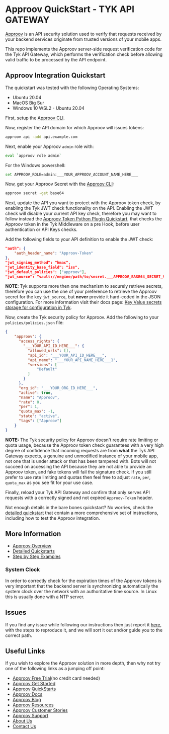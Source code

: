 # Approov QuickStart - TYK API GATEWAY

[Approov](https://approov.io) is an API security solution used to verify that requests received by your backend services originate from trusted versions of your mobile apps.

This repo implements the Approov server-side request verification code for the Tyk API Gateway, which performs the verification check before allowing valid traffic to be processed by the API endpoint.


## Approov Integration Quickstart

The quickstart was tested with the following Operating Systems:

* Ubuntu 20.04
* MacOS Big Sur
* Windows 10 WSL2 - Ubuntu 20.04

First, setup the [Approov CLI](https://approov.io/docs/latest/approov-installation/index.html#initializing-the-approov-cli).

Now, register the API domain for which Approov will issues tokens:

```bash
approov api -add api.example.com
```

Next, enable your Approov `admin` role with:

```bash
eval `approov role admin`
````

For the Windows powershell:

```bash
set APPROOV_ROLE=admin:___YOUR_APPROOV_ACCOUNT_NAME_HERE___
```

Now, get your Approov Secret with the [Approov CLI](https://approov.io/docs/latest/approov-installation/index.html#initializing-the-approov-cli):

```bash
approov secret -get base64
```

Next, update the API you want to protect with the Approov token check, by enabling the Tyk JWT check functionality on the API. Enabling the JWT check will disable your current API key check, therefore you may want to follow instead the [Approov Token Python Plugin Quickstart](/docs/APPROOV_TOKEN_PYTHON_PLUGIN_QUICKSTART.md), that checks the Approov token in the Tyk Middleware on a pre Hook, before user authentication or API Keys checks.


Add the following fields to your API definition to enable the JWT check:

```json
"auth": {
    "auth_header_name": "Approov-Token"
},
"jwt_signing_method": "hmac",
"jwt_identity_base_field": "iss",
"jwt_default_policies": ["approov"],
"jwt_source": "vault://engine/path/to/secret.___APPROOV_BASE64_SECRET_VAR_NAME_HERE___"
```

**NOTE**: Tyk supports more then one mechanism to securely retrieve secrets, therefore you can use the one of your preference to retrieve the Approov secret for the key `jwt_source`, but **never** provide it hard-coded in the JSON configuration. For more information visit their docs page: [Key Value secrets storage for configuration in Tyk](https://tyk.io/docs/tyk-configuration-reference/kv-store/).


Now, create the Tyk security policy for Approov. Add the following to your `policies/policies.json` file:

```json
{
    "approov": {
      "access_rights": {
        "___YOUR_API_ID_HERE___": {
          "allowed_urls": [],
          "api_id": "___YOUR_API_ID_HERE___",
          "api_name": "___YOUR_API_NAME_HERE___}",
          "versions": [
              "Default"
          ]
        }
      },
      "org_id": "___YOUR_ORG_ID_HERE___",
      "active": true,
      "name": "Approov",
      "rate": 0,
      "per": 1,
      "quota_max": -1,
      "state": "active",
      "tags": ["Approov"]
    }
}
```

**NOTE:** The Tyk security policy for Approov doesn't require rate limiting or quota usage, because the Approov token check guarantees with a very high degree of confidence that incoming requests are from **what** the Tyk API Gateway expects, a genuine and unmodified instance of your mobile app, not one that is under attack or that has been tampered with. Bots will not succeed on accessing the API because they are not able to provide an Approov token, and fake tokens will fail the signature check. If you still prefer to use rate limiting and quotas then feel free to adjust `rate`, `per`, `quota_max` as you see fit for your use case.

Finally, reload your Tyk API Gateway and confirm that only serves API requests with a correctly signed and not expired `Approov-Token` header.

Not enough details in the bare bones quickstart? No worries, check the [detailed quickstart](docs/APPROOV_TOKEN_QUICKSTART.md) that contain a more comprehensive set of instructions, including how to test the Approov integration.


## More Information

* [Approov Overview](OVERVIEW.md)
* [Detailed Quickstarts](QUICKSTARTS.md)
* [Step by Step Examples](EXAMPLES.md)

### System Clock

In order to correctly check for the expiration times of the Approov tokens is very important that the backend server is synchronizing automatically the system clock over the network with an authoritative time source. In Linux this is usually done with a NTP server.


## Issues

If you find any issue while following our instructions then just report it [here](https://github.com/approov/quickstart-tyk-api-gateway-token-check/issues), with the steps to reproduce it, and we will sort it out and/or guide you to the correct path.


## Useful Links

If you wish to explore the Approov solution in more depth, then why not try one of the following links as a jumping off point:

* [Approov Free Trial](https://approov.io/signup)(no credit card needed)
* [Approov Get Started](https://approov.io/product/demo)
* [Approov QuickStarts](https://approov.io/docs/latest/approov-integration-examples/)
* [Approov Docs](https://approov.io/docs)
* [Approov Blog](https://approov.io/blog/)
* [Approov Resources](https://approov.io/resource/)
* [Approov Customer Stories](https://approov.io/customer)
* [Approov Support](https://approov.io/contact)
* [About Us](https://approov.io/company)
* [Contact Us](https://approov.io/contact)
